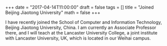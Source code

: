 +++
date = "2017-04-14T11:00:00"
draft = false
tags = []
title = "Joined Beijing Jiaotong University"
math = false
+++

I have recently joined the School of Computer and Information Technology, Beijing Jiaotong University, China. I am currently an Associate Professor there, and I will teach at the Lancaster University College, a joint institute with Lancaster University, UK, which is located in our Weihai campus. 


